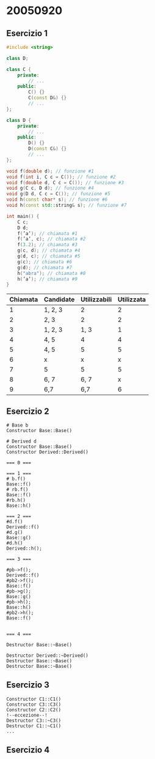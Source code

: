 # 20050920

## Esercizio 1

```cpp
#include <string>

class D;

class C {
    private:
        // ...
    public:
        C() {}
        C(const D&) {}
        // ...
};

class D {
    private:
        // ...
    public:
        D() {}
        D(const C&) {}
        // ...
};

void f(double d); // funzione #1
void f(int i, C c = C()); // funzione #2
void f(double d, C c = C()); // funzione #3
void g(C c, D d); // funzione #4
void g(D d, C c = C()); // funzione #5
void h(const char* s); // funzione #6
void h(const std::string& s); // funzione #7

int main() {
    C c;
    D d;
    f(’a’); // chiamata #1
    f(’a’, c); // chiamata #2
    f(3.2); // chiamata #3
    g(c, d); // chiamata #4
    g(d, c); // chiamata #5
    g(c); // chiamata #6
    g(d); // chiamata #7
    h("abra"); // chiamata #8
    h(’a’); // chiamata #9
}

```


| Chiamata | Candidate | Utilizzabili | Utilizzata |
| -------- | --------- | ------------ | ---------- |
| 1        | 1, 2, 3   | 2            | 2          |
| 2        | 2, 3      | 2            | 2          |
| 3        | 1, 2, 3   | 1, 3         | 1          |
| 4        | 4, 5      | 4            | 4          |
| 5        | 4, 5      | 5            | 5          |
| 6        | x         | x            | x          |
| 7        | 5         | 5            | 5          |
| 8        | 6, 7      | 6, 7         | x          |
| 9        | 6,7       | 6,7          | 6           |


## Esercizio 2

```shell
# Base b
Constructor Base::Base()

# Derived d
Constructor Base::Base()
Constructor Derived::Derived()

=== 0 ===

=== 1 ===
# b.f()
Base::f()
# rb.f()
Base::f()
#rb.h()
Base::h()

=== 2 ===
#d.f()
Derived::f()
#d.g()
Base::g()
#d.h()
Derived::h();

=== 3 ===

#pb->f();
Derived::f()
#pb2->f();
Base::f()
#pb->g();
Base::g()
#pb->h();
Base::h()
#pb2->h();
Base::f()


=== 4 ===

Destructor Base::~Base()

Destructor Derived::~Derived()
Destructor Base::~Base()
Destructor Base::~Base()

```

## Esercizio 3

```shell
Constructor C1::C1()
Constructor C3::C3()
Constructor C2::C2()
!--eccezione--!
Destructor C3::~C3()
Destructor C1::~C1()
...
```

## Esercizio 4
